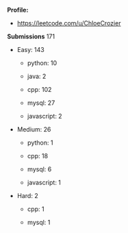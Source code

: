 
**Profile:**

- https://leetcode.com/u/ChloeCrozier


**Submissions** 171
- Easy: 143

  -  python: 10

  -  java: 2

  -  cpp: 102

  -  mysql: 27

  -  javascript: 2


- Medium: 26

  -  python: 1

  -  cpp: 18

  -  mysql: 6

  -  javascript: 1


- Hard: 2

  -  cpp: 1

  -  mysql: 1
